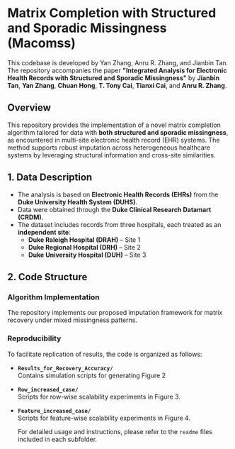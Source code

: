 # Matrix Completion with Structured and Sporadic Missingness (Macomss)

This codebase is developed by Yan Zhang, Anru R. Zhang, and Jianbin Tan. The repository accompanies the paper **"Integrated Analysis for Electronic Health Records with Structured and Sporadic Missingness"** by **Jianbin Tan**, **Yan Zhang**, **Chuan Hong**, **T. Tony Cai**, **Tianxi Cai**, and **Anru R. Zhang**.

## Overview

This repository provides the implementation of a novel matrix completion algorithm tailored for data with **both structured and sporadic missingness**, as encountered in multi-site electronic health record (EHR) systems. The method supports robust imputation across heterogeneous healthcare systems by leveraging structural information and cross-site similarities.

## 1. Data Description

- The analysis is based on **Electronic Health Records (EHRs)** from the **Duke University Health System (DUHS)**.
- Data were obtained through the **Duke Clinical Research Datamart (CRDM)**.
- The dataset includes records from three hospitals, each treated as an **independent site**:
  - **Duke Raleigh Hospital (DRAH)** – Site 1  
  - **Duke Regional Hospital (DRH)** – Site 2  
  - **Duke University Hospital (DUH)** – Site 3  

## 2. Code Structure

### Algorithm Implementation
The repository implements our proposed imputation framework for matrix recovery under mixed missingness patterns.

### Reproducibility
To facilitate replication of results, the code is organized as follows:

- **`Results_for_Recovery_Accuracy/`**  
  Contains simulation scripts for generating Figure 2

- **`Row_increased_case/`**  
  Scripts for row-wise scalability experiments in Figure 3.

- **`Feature_increased_case/`**  
  Scripts for feature-wise scalability experiments in Figure 4.
  
  For detailed usage and instructions, please refer to the `readme` files included in each subfolder.